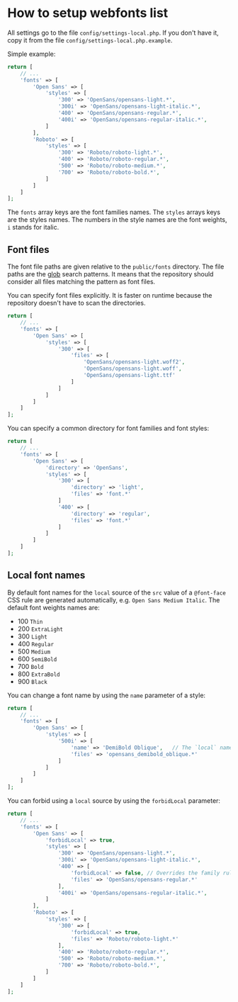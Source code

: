 # How to setup webfonts list

All settings go to the file `config/settings-local.php`.
If you don't have it, copy it from the file `config/settings-local.php.example`.

Simple example:

```php
return [
    // ...
    'fonts' => [
        'Open Sans' => [
            'styles' => [
                '300' => 'OpenSans/opensans-light.*',
                '300i' => 'OpenSans/opensans-light-italic.*',
                '400' => 'OpenSans/opensans-regular.*',
                '400i' => 'OpenSans/opensans-regular-italic.*',
            ]
        ],
        'Roboto' => [
            'styles' => [
                '300' => 'Roboto/roboto-light.*',
                '400' => 'Roboto/roboto-regular.*',
                '500' => 'Roboto/roboto-medium.*',
                '700' => 'Roboto/roboto-bold.*',
            ]
        ]
    ]
];
```

The `fonts` array keys are the font families names. The `styles` arrays keys are the styles names.
The numbers in the style names are the font weights, `i` stands for italic.


## Font files

The font file paths are given relative to the `public/fonts` directory. 
The file paths are the [glob](https://en.wikipedia.org/wiki/Glob_(programming)) search patterns.
It means that the repository should consider all files matching the pattern as font files.

You can specify font files explicitly. It is faster on runtime because the repository doesn't have to scan the directories.

```php
return [
    // ...
    'fonts' => [
        'Open Sans' => [
            'styles' => [
                '300' => [
                    'files' => [
                        'OpenSans/opensans-light.woff2',
                        'OpenSans/opensans-light.woff',
                        'OpenSans/opensans-light.ttf'
                    ]
                ]
            ]
        ]
    ]
];
```
 
You can specify a common directory for font families and font styles:
 
```php
return [
    // ...
    'fonts' => [
        'Open Sans' => [
            'directory' => 'OpenSans',
            'styles' => [
                '300' => [
                    'directory' => 'light',
                    'files' => 'font.*'
                ]
                '400' => [
                    'directory' => 'regular',
                    'files' => 'font.*'
                ]
            ]
        ]
    ]
];
```


## Local font names

By default font names for the `local` source of the `src` value of a `@font-face` CSS rule are generated automatically, 
e.g. `Open Sans Medium Italic`. The default font weights names are:

- 100 `Thin`
- 200 `ExtraLight`
- 300 `Light`
- 400 `Regular`
- 500 `Medium`
- 600 `SemiBold`
- 700 `Bold`
- 800 `ExtraBold`
- 900 `Black`

You can change a font name by using the `name` parameter of a style:

```php
return [
    // ...
    'fonts' => [
        'Open Sans' => [
            'styles' => [
                '500i' => [
                    'name' => 'DemiBold Oblique',	// The `local` names are `Open Sans Demibold Oblique` and `OpenSans-DemiBoldOblique`
                    'files' => 'opensans_demibold_oblique.*'
                ]
            ]
        ]
    ]
];
```

You can forbid using a `local` source by using the `forbidLocal` parameter:

```php
return [
    // ...
    'fonts' => [
        'Open Sans' => [
            'forbidLocal' => true,
            'styles' => [
                '300' => 'OpenSans/opensans-light.*',
                '300i' => 'OpenSans/opensans-light-italic.*',
                '400' => [
                    'forbidLocal' => false,	// Overrides the family rule
                    'files' => 'OpenSans/opensans-regular.*'
                ],
                '400i' => 'OpenSans/opensans-regular-italic.*',
            ]
        ],
        'Roboto' => [
            'styles' => [
                '300' => [
                    'forbidLocal' => true,
                    'files' => 'Roboto/roboto-light.*'
                ],
                '400' => 'Roboto/roboto-regular.*',
                '500' => 'Roboto/roboto-medium.*',
                '700' => 'Roboto/roboto-bold.*',
            ]
        ]
    ]
];
```
